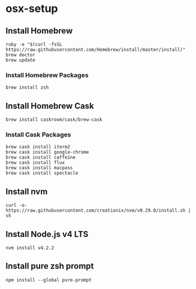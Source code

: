 # osx-setup

## Install Homebrew
```
ruby -e "$(curl -fsSL https://raw.githubusercontent.com/Homebrew/install/master/install)"
brew doctor
brew update
```

### Install Homebrew Packages
```
brew install zsh

```

## Install Homebrew Cask
```
brew install caskroom/cask/brew-cask
```

### Install Cask Packages
```
brew cask install iterm2
brew cask install google-chrome
brew cask install caffeine
brew cask install flux
brew cask install macpass
brew cask install spectacle
```

## Install nvm
```
curl -o- https://raw.githubusercontent.com/creationix/nvm/v0.29.0/install.sh | sh
```

## Install Node.js v4 LTS
```
nvm install v4.2.2
```

## Install pure zsh prompt
```
npm install --global pure-prompt
```
